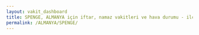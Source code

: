```yaml
---
layout: vakit_dashboard
title: SPENGE, ALMANYA için iftar, namaz vakitleri ve hava durumu - ilçe/eyalet seç
permalink: /ALMANYA/SPENGE/
---
```


<script type="text/javascript">
  var GLOBAL_COUNTRY = 'ALMANYA';
  var GLOBAL_CITY = 'SPENGE';
  var GLOBAL_STATE = '';
  var lat = 72;
  var lon = 21;
</script>
